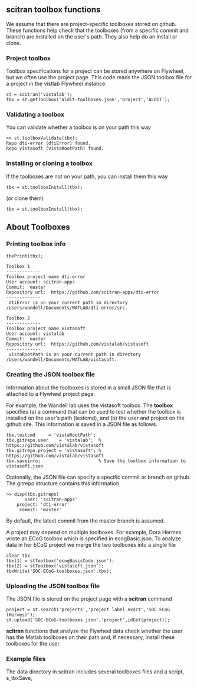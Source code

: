 ## scitran toolbox functions
We assume that there are project-specific toolboxes stored on github.  These functions help check that the toolboxes (from a specific commit and branch) are installed on the user's path. They also help do an install or clone.

### Project toolbox

Toolbox specifications for a project can be stored anywhere on Flywheel, but we often use the project page.  This code reads the JSON toolbox file for a project in the vistlab Flywheel instance.  
```
st = scitran('vistalab');
tbx = st.getToolbox('aldit-toolboxes.json','project','ALDIT');
```

### Validating a toolbox
You can validate whether a toolbox is on your path this way
```
>> st.toolboxValidate(tbx);
Repo dti-error (dtiError) found.
Repo vistasoft (vistaRootPath) found.
```
### Installing or cloning a toolbox
If the toolboxes are not on your path, you can install them this way
```
tbx = st.toolboxInstall(tbx);
```
(or clone them)
``` 
tbx = st.toolboxInstall(tbx);
```

## About Toolboxes
### Printing toolbox info
```
tbxPrint(tbx);

Toolbox 1
-------------
Toolbox project name dti-error
User account: scitran-apps
Commit:  master
Repository url:  https://github.com/scitran-apps/dti-error
-------------
 dtiError is on your current path in directory /Users/wandell/Documents/MATLAB/dti-error/src.

Toolbox 2
-------------
Toolbox project name vistasoft
User account: vistalab
Commit:  master
Repository url:  https://github.com/vistalab/vistasoft
-------------
 vistaRootPath is on your current path in directory /Users/wandell/Documents/MATLAB/vistasoft.
```
### Creating the JSON toolbox file
Information about the toolboxes is stored in a small JSON file that is attached to a Flywheel project page.  

For example, the Wandell lab uses the vistasoft toolbox.  The **toolbox** specifies (a) a command that can be used to test whether the toolbox is installed on the user's path (testcmd), and (b) the user and project on the github site.  This information is saved in a JSON file as follows.
```
tbx.testcmd     = 'vistaRootPath';
tbx.gitrepo.user    = 'vistalab';  % https://github.com/vistalab/vistasoft
tbx.gitrepo.project = 'vistasoft'; % https://github.com/vistalab/vistasoft
tbx.saveinfo;                      % Save the toolbox information to vistasoft.json
```
Optionally, the JSON file can specify a specific commit or branch on github.  The gitrepo structure contains this information
```
>> disp(tbx.gitrepo)
       user: 'scitran-apps'
    project: 'dti-error'
     commit: 'master'
```
By default, the latest commit from the master branch is assumed.

A project may depend on multiple toolboxes.  For example, Dora Hermes wrote an ECoG toolbox which is specified in ecogBasic.json. To analyze data in her ECoG project we merge the two toolboxes into a single file
```
clear tbx
tbx(1) = stToolbox('ecogBasicCode.json');
tbx(2) = stToolbox('vistasoft.json');
tbxWrite('SOC-ECoG-toolboxes.json',tbx);
```

### Uploading the JSON toolbox file

The JSON file is stored on the project page with a **scitran** command 

    project = st.search('projects','project label exact','SOC ECoG (Hermes)');
    st.upload('SOC-ECoG-toolboxes.json','project',idGet(project));

**scitran** functions that analyze the Flywheel data check whether the user has the Matlab toolboxes on their path and, if necessary, install these toolboxes for the user.

### Example files
The data directory in scitran includes several toolboxes files and a script, s_tbxSave, 
